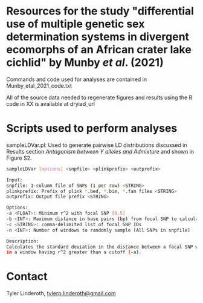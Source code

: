 Resources for the study "differential use of multiple genetic sex determination systems 
in divergent ecomorphs of an African crater lake cichlid" by Munby *et al*. (2021)
=======================================================================================

Commands and code used for analyses are contained in Munby_etal_2021_code.txt
<br>

All of the source data needed to regenerate figures and results using the R code in XX is available
at dryiad_url

# Scripts used to perform analyses

sampleLDVar.pl: Used to generate pairwise LD distributions discussed in Results section
*Antagonism between Y alleles and Admixture* and shown in Figure S2.
<br>
```bash
sampleLDVar [options] <snpfile> <plinkprefix> <outprefix>

Input:
snpfile: 1-column file of SNPs (1 per row) <STRING>
plinkprefix: Prefix of plink *.bed, *.bim, *.fam files <STRING>
outprefix: Output file prefix <STRING>

Options:
-a <FLOAT>: Minimum r^2 with focal SNP [0.5]
-b <INT>: Maximum distance in base pairs (bp) from focal SNP to calculate r^2 [1000000]
-c <STRING>: comma-delimited list of focal SNP IDs
-n <INT>: Number of windows to randomly sample [All SNPs in snpfile]

Description:
Calculates the standard deviation in the distance between a focal SNP with all other SNPs
in a window having r^2 greater than a cutoff (-a).
```

# Contact
Tyler Linderoth, tylerp.linderoth@gmail.com
